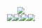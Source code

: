 <p align="center">
  <!-- getloli: profile views counter -->
  <img src="https://count.getloli.com/get/@umisn0w?theme=rule34">
  <br>
  <!-- socials: discord,bitcoin,twitter,reddit (that's all for now) -->
  <a href="https://discord.gg/EVNS8den"><img src="https://img.shields.io/badge/Discord-7289da?style=for-the-badge&logo=discord&logoColor=white"></a><a href="https://www.blockchain.com/explorer/addresses/btc/1umiLyj5STggSz5RWLJpWSvubA8WTbev3"><img src="https://img.shields.io/badge/Bitcoin-000000?style=for-the-badge&logo=bitcoin&logoColor=white"></a><a href="https://twitter.com/umisn0w"><img src="https://img.shields.io/badge/Twitter-1DA1F2?style=for-the-badge&logo=twitter&logoColor=white"></a><a href="https://reddit.com/u/umisn0w"><img src="https://img.shields.io/badge/Reddit-FF4500?style=for-the-badge&logo=reddit&logoColor=white"></a>
</p>
